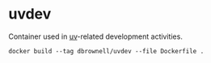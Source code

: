 # uvdev

Container used in [uv](https://docs.astral.sh/uv)-related development activities.

`docker build --tag dbrownell/uvdev --file Dockerfile .`
